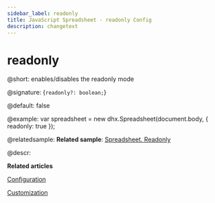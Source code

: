 ```yaml
---
sidebar_label: readonly
title: JavaScript Spreadsheet - readonly Config
description: changetext
---
```


# readonly

@short: enables/disables the readonly mode

@signature: {`readonly?: boolean;`}

@default: false

@example:
var spreadsheet = new dhx.Spreadsheet(document.body, {
	readonly: true
});

@relatedsample:
**Related sample**: [Spreadsheet. Readonly](https://snippet.dhtmlx.com/2w959gx2)

@descr:

**Related articles**

[Configuration](configuration.md#read-only-mode)

[Customization](customization.md#custom-read-only-mode)
